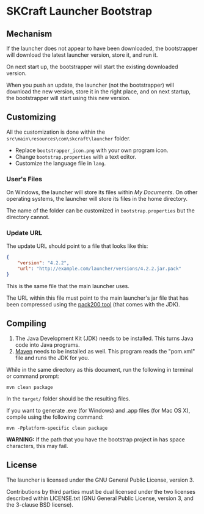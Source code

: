 # SKCraft Launcher Bootstrap

## Mechanism

If the launcher does not appear to have been downloaded, the bootstrapper will download the latest launcher version, store it, and run it.

On next start up, the bootstrapper will start the existing downloaded version.

When you push an update, the launcher (not the bootstrapper) will download the new version, store it in the right place, and on next startup, the bootstrapper will start using this new version.

## Customizing

All the customization is done within the `src\main\resources\com\skcraft\launcher` folder.

* Replace `bootstrapper_icon.png` with your own program icon.
* Change `bootstrap.properties` with a text editor.
* Customize the language file in `lang`.

### User's Files

On Windows, the launcher will store its files within *My Documents*. On other operating systems, the launcher will store its files in the home directory.

The name of the folder can be customized in `bootstrap.properties` but the directory cannot.

### Update URL

The update URL should point to a file that looks like this:

```json
{
    "version": "4.2.2",
    "url": "http://example.com/launcher/versions/4.2.2.jar.pack"
}
```

This is the same file that the main launcher uses.

The URL within this file must point to the main launcher's jar file that has been compressed using the [pack200 tool](http://docs.oracle.com/javase/7/docs/technotes/tools/share/pack200.html) (that comes with the JDK).

## Compiling

1. The Java Development Kit (JDK) needs to be installed. This turns Java code into Java programs.
2. [Maven](https://maven.apache.org) needs to be installed as well. This program reads the "pom.xml" file and runs the JDK for you.

While in the same directory as this document, run the following in terminal or command prompt:

	mvn clean package

In the `target/` folder should be the resulting files.

If you want to generate .exe (for Windows) and .app files (for Mac OS X), compile using the following command:

	mvn -Pplatform-specific clean package 

**WARNING:** If the path that you have the bootstrap project in has space characters, this may fail.

## License

The launcher is licensed under the GNU General Public License, version 3.

Contributions by third parties must be dual licensed under the two licenses
described within LICENSE.txt (GNU General Public License, version 3, and the
3-clause BSD license).
